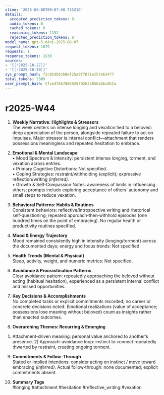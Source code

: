 ```yaml
---
ctime: '2025-08-08T09:07:08.755216'
details:
  accepted_prediction_tokens: 0
  audio_tokens: 0
  cached_tokens: 0
  reasoning_tokens: 1152
  rejected_prediction_tokens: 0
model_name: gpt-5-mini-2025-08-07
request_tokens: 1679
requests: 1
response_tokens: 1630
sources:
- '[[r2025-10-27]]'
- '[[r2025-10-30]]'
sys_prompt_hash: f2c85db63b8ef25a9f7871e157eb3477
total_tokens: 3309
user_prompt_hash: 5fce47867886925792633856abbc0b1a
---
```

# r2025-W44

1. **Weekly Narrative: Highlights & Stressors**  
The week centers on intense longing and vexation tied to a beloved: deep appreciation of the person, alongside repeated failure to act on impulses. Major stressor is internal conflict—attachment that renders possessions meaningless and repeated hesitation to embrace.

2. **Emotional & Mental Landscape**  
• Mood Spectrum & Intensity: persistent intense longing, torment, and vexation across entries.  
• Primary Cognitive Distortions: Not specified.  
• Coping Strategies: restraint/withholding (explicit); expressive reflection/writing *(inferred)*.  
• Growth & Self‑Compassion Notes: awareness of limits in influencing others; prompts include exploring acceptance of others’ autonomy and small steps to reduce vexation.

3. **Behavioral Patterns: Habits & Routines**  
Consistent behaviors: reflective/introspective writing and rhetorical self‑questioning; repeated approach‑then‑withhold episodes (one hundred times on the point of embracing). No regular health or productivity routines specified.

4. **Mood & Energy Trajectory**  
Mood remained consistently high in intensity (longing/torment) across the documented days; energy and focus trends: Not specified.

5. **Health Trends (Mental & Physical)**  
Sleep, activity, weight, and numeric metrics: Not specified.

6. **Avoidance & Procrastination Patterns**  
Clear avoidance pattern: repeatedly approaching the beloved without acting (habitual hesitation), experienced as a persistent internal conflict and missed opportunities.

7. **Key Decisions & Accomplishments**  
No completed tasks or explicit commitments recorded; no career or concrete decisions noted. Emotional realizations (value of acceptance; possessions lose meaning without beloved) count as insights rather than enacted outcomes.

8. **Overarching Themes: Recurring & Emerging**  
1) Attachment-driven meaning: personal value anchored to another’s presence. 2) Approach–avoidance loop: instinct to connect repeatedly thwarted by restraint, creating ongoing torment.

9. **Commitments & Follow‑Through**  
Stated or implied intentions: consider acting on instinct / move toward embracing *(inferred)*. Actual follow‑through: none documented; explicit commitments absent.

10. **Summary Tags**  
#longing #attachment #hesitation #reflective_writing #vexation